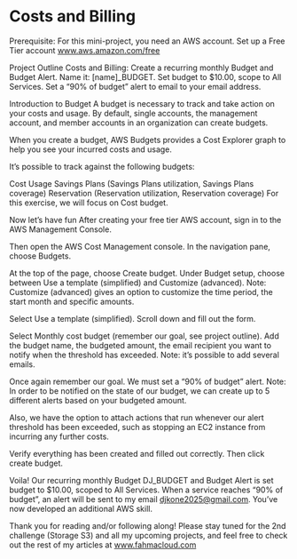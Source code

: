# Costs and Billing

Prerequisite:
For this mini-project, you need an AWS account. Set up a Free Tier account www.aws.amazon.com/free

Project Outline
Costs and Billing: Create a recurring monthly Budget and Budget Alert. Name it: [name]_BUDGET. Set budget to $10.00, scope to All Services. Set a “90% of budget” alert to email to your email address.

Introduction to Budget
A budget is necessary to track and take action on your costs and usage. By default, single accounts, the management account, and member accounts in an organization can create budgets.

When you create a budget, AWS Budgets provides a Cost Explorer graph to help you see your incurred costs and usage.

It’s possible to track against the following budgets:

Cost
Usage
Savings Plans (Savings Plans utilization, Savings Plans coverage)
Reservation (Reservation utilization, Reservation coverage)
For this exercise, we will focus on Cost budget.

Now let’s have fun
After creating your free tier AWS account, sign in to the AWS Management Console.

Then open the AWS Cost Management console. In the navigation pane, choose Budgets.

At the top of the page, choose Create budget. Under Budget setup, choose between Use a template (simplified) and Customize (advanced).
Note: Customize (advanced) gives an option to customize the time period, the start month and specific amounts.

Select Use a template (simplified). Scroll down and fill out the form.

Select Monthly cost budget (remember our goal, see project outline).
Add the budget name, the budgeted amount, the email recipient you want to notify when the threshold has exceeded.
Note: it’s possible to add several emails.


Once again remember our goal. We must set a “90% of budget” alert.
Note: In order to be notified on the state of our budget, we can create up to 5 different alerts based on your budgeted amount.


Also, we have the option to attach actions that run whenever our alert threshold has been exceeded, such as stopping an EC2 instance from incurring any further costs.

Verify everything has been created and filled out correctly. Then click create budget.

Voila! Our recurring monthly Budget DJ_BUDGET and Budget Alert is set budget to $10.00, scoped to All Services. When a service reaches “90% of budget”, an alert will be sent to my email djkone2025@gmail.com. You’ve now developed an additional AWS skill.

Thank you for reading and/or following along! Please stay tuned for the 2nd challenge (Storage S3) and all my upcoming projects, and feel free to check out the rest of my articles at www.fahmacloud.com
